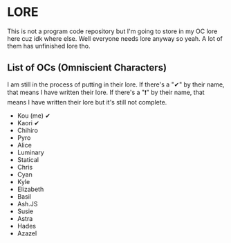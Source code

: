 # LORE
This is not a program code repository but I'm going to store in my OC lore here cuz idk where else.
Well everyone needs lore anyway so yeah. A lot of them has unfinished lore tho.

## List of OCs (Omniscient Characters)
I am still in the process of putting in their lore. If there's a "✔" by their name, that means I have written their lore. If there's a "❗" by their name, that means I have written their lore but it's still not complete.
- Kou (me) ✔
- Kaori ✔
- Chihiro
- Pyro
- Alice
- Luminary
- Statical
- Chris
- Cyan
- Kyle
- Elizabeth
- Basil
- Ash.JS
- Susie
- Astra
- Hades
- Azazel

